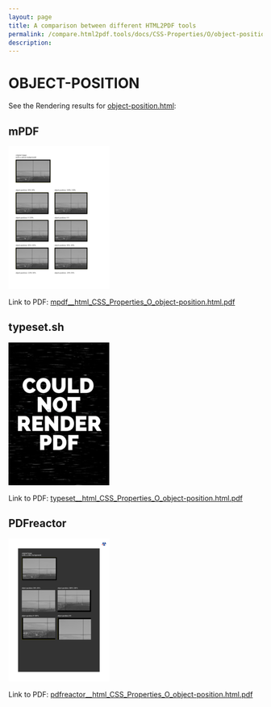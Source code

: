 ```yaml
---
layout: page
title: A comparison between different HTML2PDF tools
permalink: /compare.html2pdf.tools/docs/CSS-Properties/O/object-position.md
description: 
---
```


# OBJECT-POSITION

See the Rendering results for [object-position.html](/html/CSS%20Properties/O/object-position.html):

## mPDF
![](mpdf__html_CSS_Properties_O_object-position.html.png) 

Link to PDF: [mpdf__html_CSS_Properties_O_object-position.html.pdf](mpdf__html_CSS_Properties_O_object-position.html.pdf)

## typeset.sh
![](typeset__html_CSS_Properties_O_object-position.html.png) 

Link to PDF: [typeset__html_CSS_Properties_O_object-position.html.pdf](typeset__html_CSS_Properties_O_object-position.html.pdf)

## PDFreactor
![](pdfreactor__html_CSS_Properties_O_object-position.html.png) 

Link to PDF: [pdfreactor__html_CSS_Properties_O_object-position.html.pdf](pdfreactor__html_CSS_Properties_O_object-position.html.pdf)
